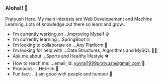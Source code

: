 ### Aloha!! 👋

Pratyush Here. My main interests are Web Developement and Machine Learning. Lots of knowledge out there so learn and grow.

- I’m currently working on ...Improving Myself ☮️
- I’m currently learning ...SpringBoot 🤓
- I’m looking to collaborate on ...Any Platform 🤝
- I’m looking for help with ...Data Structures, Algorithms and MySQL 👨‍🏫
- Ask me about ...Sports and Healthy lifestyle ⚽
- How to reach me: ...email_id: yuvraj1999pratyush@gmail.com 📧
- Pronouns: ...He/Him 🧔
- Fun fact: ...I am good with people and humour 👯

